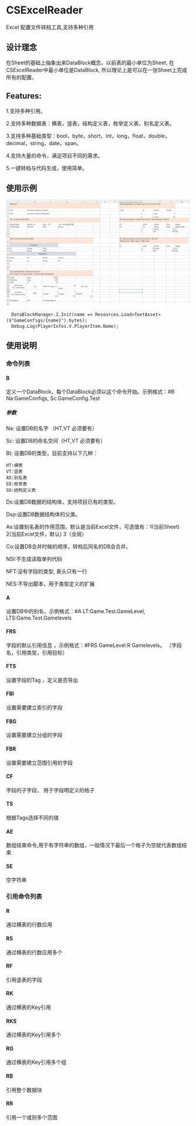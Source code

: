 # CSExcelReader
Excel 配置文件转档工具,支持多种引用

## 设计理念
在Sheet的基础上抽象出来DataBlock概念，以前表的最小单位为Sheet, 在CSExcelReader中最小单位是DataBlock, 所以理论上是可以在一张Sheet上完成所有的配置。

## Features:
1.支持多种引用。

2.支持多种数据表：横表，竖表，结构定义表，枚举定义表，别名定义表。

3.支持多种基础类型：bool，byte，short，int，long，float，double，decimal，string，date，span。

4.支持大量的命令，满足项目不同的需求。

5.一键转档与代码生成，使用简单。

## 使用示例
![example](https://github.com/UpdateSelf/CSExcelReader/blob/main/Pic/example.png)

      DataBlockManager.I.Init(name => Resources.Load<TextAsset>($"GameConfigs/{name}").bytes);
      Debug.Log(PlayerInfos.V.PlayerItem.Name);

## 使用说明

### 命令列表
#### B
定义一个DataBlock，每个DataBlock必须以这个命令开始。示例格式：#B Na:GameConfigs, Sc:GameConfig.Test
##### 参数
Na: 设置DB的名字 （HT,VT 必须要有）

Sc: 设置DB的命名空间（HT,VT 必须要有）

Bt: 设置DB的类型，目前支持以下几种：
    
    HT:横表
    VT:竖表
    AD:别名表
    ED:枚举表
    SD:结构定义表
Ds:设置DB数据的结构体，支持项目已有的类型。

Dsp:设置DB数据结构体的父类。

As:设置别名表的作用范围，默认是当前Excel文件，可选值有：1(当前Sheet) 2(当前Excel文件，默认) 3（全局）

Co:设置DB合并时候的顺序，转档后同名的DB会合并。

NSI:不生成读取单列代码

NFT:没有字段的类型, 表头只有一行

NES:不导出脚本，用于类型定义的扩展


#### A
设置DB中的别名，示例格式：#A LT:Game.Test.GameLevel, LTS:Game.Test.Gamelevels

#### FRS 
字段的默认引用信息 ，示例格式：#FRS GameLevel:R Gamelevels。
（字段名，引用类型，引用目标）

#### FTS
设置字段的Tag ，定义是否导出

#### FBI
设置需要建立索引的字段

#### FBG
设置需要建立分组的字段

#### FBR
设置需要建立范围引用的字段

#### CF
字段的子字段， 用于字段明定义的格子

#### TS
根据Tags选择不同的值 

#### AE
数组结束命令,用于有字符串的数组，一般情况下最后一个格子为空就代表数组结束

#### SE
空字符串

### 引用命令列表

#### R
通过横表的行数应用

#### RS
通过横表的行数应用多个

#### RF
引用竖表的字段

#### RK
通过横表的Key引用

#### RKS
通过横表的Key引用多个

#### RG
通过横表的Key引用多个组

#### RB
引用整个数据块

#### RR
引用一个或则多个范围
